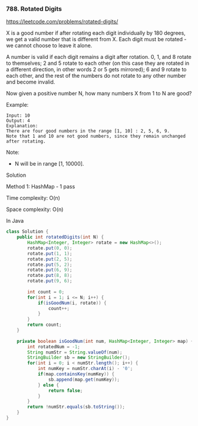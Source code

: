 ### 788. Rotated Digits

https://leetcode.com/problems/rotated-digits/

X is a good number if after rotating each digit individually by 180 degrees, we get a valid number that is different from X.  Each digit must be rotated - we cannot choose to leave it alone.

A number is valid if each digit remains a digit after rotation. 0, 1, and 8 rotate to themselves; 2 and 5 rotate to each other (on this case they are rotated in a different direction, in other words 2 or 5 gets mirrored); 6 and 9 rotate to each other, and the rest of the numbers do not rotate to any other number and become invalid.

Now given a positive number N, how many numbers X from 1 to N are good?

Example:
```
Input: 10
Output: 4
Explanation: 
There are four good numbers in the range [1, 10] : 2, 5, 6, 9.
Note that 1 and 10 are not good numbers, since they remain unchanged after rotating.
```
Note:

- N  will be in range [1, 10000].


Solution

Method 1: HashMap - 1 pass

Time complexity: O(n)

Space complexity: O(n)

In Java
```java
class Solution {
    public int rotatedDigits(int N) {
        HashMap<Integer, Integer> rotate = new HashMap<>();
        rotate.put(0, 0);
        rotate.put(1, 1);
        rotate.put(2, 5);
        rotate.put(5, 2);
        rotate.put(6, 9);
        rotate.put(8, 8);
        rotate.put(9, 6);
        
        int count = 0;
        for(int i = 1; i <= N; i++) {
            if(isGoodNum(i, rotate)) {
                count++;
            }
        }
        return count;
    }
    
    private boolean isGoodNum(int num, HashMap<Integer, Integer> map) {
        int rotatedNum = -1;
        String numStr = String.valueOf(num);
        StringBuilder sb = new StringBuilder();
        for(int i = 0; i < numStr.length(); i++) {
            int numKey = numStr.charAt(i) - '0';
            if(map.containsKey(numKey)) {
                sb.append(map.get(numKey));
            } else {
                return false;
            }
        }
        return !numStr.equals(sb.toString());
    }
}
```